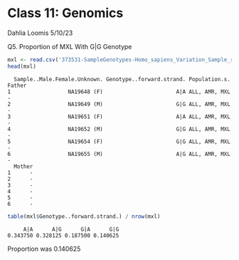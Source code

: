 Class 11: Genomics
================
Dahlia Loomis
5/10/23

Q5. Proportion of MXL With G\|G Genotype

``` r
mxl <- read.csv('373531-SampleGenotypes-Homo_sapiens_Variation_Sample_rs8067378 (1).csv')
head(mxl)
```

      Sample..Male.Female.Unknown. Genotype..forward.strand. Population.s. Father
    1                  NA19648 (F)                       A|A ALL, AMR, MXL      -
    2                  NA19649 (M)                       G|G ALL, AMR, MXL      -
    3                  NA19651 (F)                       A|A ALL, AMR, MXL      -
    4                  NA19652 (M)                       G|G ALL, AMR, MXL      -
    5                  NA19654 (F)                       G|G ALL, AMR, MXL      -
    6                  NA19655 (M)                       A|G ALL, AMR, MXL      -
      Mother
    1      -
    2      -
    3      -
    4      -
    5      -
    6      -

``` r
table(mxl$Genotype..forward.strand.) / nrow(mxl)
```


         A|A      A|G      G|A      G|G 
    0.343750 0.328125 0.187500 0.140625 

Proportion was 0.140625
